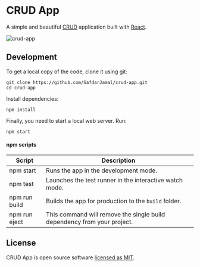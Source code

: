 # CRUD App

A simple and beautiful [CRUD](https://www.codecademy.com/articles/what-is-crud) application built with [React](https://reactjs.org).

![crud-app](https://user-images.githubusercontent.com/48409548/85933907-a0a6b680-b8f5-11ea-9ca4-ebd98d21df63.PNG)

## Development

To get a local copy of the code, clone it using git:

```
git clone https://github.com/SafdarJamal/crud-app.git
cd crud-app
```

Install dependencies:

```
npm install
```

Finally, you need to start a local web server. Run:

```
npm start
```

#### npm scripts

| Script        | Description                                                             |
| ------------- | ----------------------------------------------------------------------- |
| npm start     | Runs the app in the development mode.                                   |
| npm test      | Launches the test runner in the interactive watch mode.                 |
| npm run build | Builds the app for production to the `build` folder.                    |
| npm run eject | This command will remove the single build dependency from your project. |

## License

CRUD App is open source software [licensed as MIT](https://github.com/SafdarJamal/crud-app/blob/master/LICENSE).
